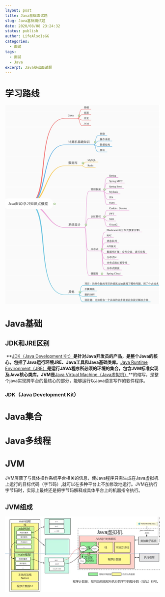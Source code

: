 ```yaml
---
layout: post
title: Java基础面试题
slug: Java基础面试题
date: 2020/08/08 23:24:32
status: publish
author: LifeAlsoIsGG
categories: 
  - 面试
tags: 
  - 面试
  - Java
excerpt: Java基础面试题
---
```






# 学习路线

![](images/Java基础面试题/Java学习路线.png)



# Java基础



## JDK和JRE区别

​		**<u>JDK（Java Development Kit）</u>**是针对Java开发员的产品，是整个Java的核心，包括了Java运行环境JRE、Java工具和Java基础类库。**<u>Java Runtime Environment（JRE）</u>**是运行JAVA程序所必须的环境的集合，包含JVM标准实现及Java核心类库。JVM是**<u>Java Virtual Machine（Java虚拟机）</u>**的缩写，是整个java实现跨平台的最核心的部分，能够运行以Java语言写作的软件程序。



### JDK（Java Development Kit）





# Java集合



# Java多线程



# JVM



​		JVM屏蔽了与具体操作系统平台相关的信息，使Java程序只需生成在Java虚拟机上运行的目标代码（字节码）,就可以在多种平台上不加修改地运行。JVM在执行字节码时，实际上最终还是把字节码解释成具体平台上的机器指令执行。



## JVM组成

![](images/Java基础面试题/JVM组成.png)